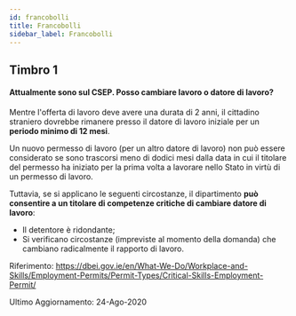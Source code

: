 ```yaml
---
id: francobolli
title: Francobolli
sidebar_label: Francobolli
---
```


## Timbro 1

#### **Attualmente sono sul CSEP. Posso cambiare lavoro o datore di lavoro?**

Mentre l'offerta di lavoro deve avere una durata di 2 anni, il cittadino straniero dovrebbe rimanere presso il datore di lavoro iniziale per un **periodo minimo di 12 mesi**.

Un nuovo permesso di lavoro (per un altro datore di lavoro) non può essere considerato se sono trascorsi meno di dodici mesi dalla data in cui il titolare del permesso ha iniziato per la prima volta a lavorare nello Stato in virtù di un permesso di lavoro.

Tuttavia, se si applicano le seguenti circostanze, il dipartimento **può consentire a un titolare di competenze critiche di cambiare datore di lavoro**:

* Il detentore è ridondante;
* Si verificano circostanze (impreviste al momento della domanda) che cambiano radicalmente il rapporto di lavoro.

Riferimento: https://dbei.gov.ie/en/What-We-Do/Workplace-and-Skills/Employment-Permits/Permit-Types/Critical-Skills-Employment-Permit/

Ultimo Aggiornamento: 24-Ago-2020